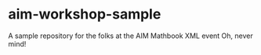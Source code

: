 # aim-workshop-sample
A sample repository for the folks at the AIM Mathbook XML event
Oh, never mind!
